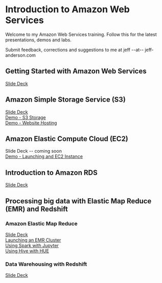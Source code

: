 # Introduction to Amazon Web Services

Welcome to my Amazon Web Services training. Follow this for the latest 
presentations, demos and labs.

Submit feedback, corrections and suggestions to me at jeff --at-- jeff-anderson.com
 
## Getting Started with Amazon Web Services

[Slide Deck](https://s3.us-east-2.amazonaws.com/public.jeff-anderson.com/IntroToAWS-GettingStarted.pdf)

## Amazon Simple Storage Service (S3)

[Slide Deck](https://s3.us-east-2.amazonaws.com/public.jeff-anderson.com/IntroToAWS-Storage.pdf) \
[Demo - S3 Storage](Demo-OnlineStorage.docx) \
[Demo - Website Hosting](Demo-S3-WebsiteHosting.docx)

## Amazon Elastic Compute Cloud (EC2)

Slide Deck -- coming soon \
[Demo - Launching and EC2 Instance](Demo-LaunchEC2-Instance.docx)


## Introduction to Amazon RDS

[Slide Deck](https://1drv.ms/b/s!AsY74JxXap271S3A18St76SfyuXe)

## Processing big data with Elastic Map Reduce (EMR) and Redshift

### Amazon Elastic Map Reduce

[Slide Deck](https://docs.google.com/presentation/d/19OfZ2viuIlkeBpreP9IJr2nnjPC0dxxEiT8_cTYP9D0/edit?usp=sharing) \
[Launching an EMR Cluster](./Demo-EMR-Launch.md) \
[Using Spark with Jupyter](./Demo-Spark-Jupyter.md) \
[Using Hive with HUE](./Demo-Hive-HUE.md)

### Data Warehousing with Redshift

[Slide Deck](https://docs.google.com/presentation/d/1sx1mdkdU_v7q_X8uBEYMc7i79A9ZcGgUbdlVrKi8qyQ/edit?usp=sharing)


